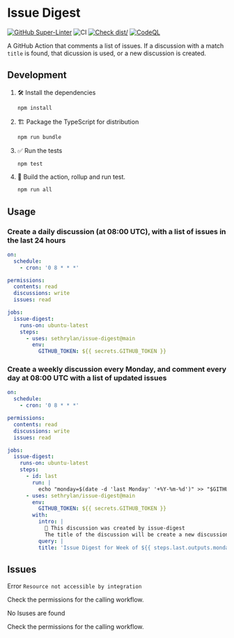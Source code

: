 # Issue Digest

[![GitHub Super-Linter](https://github.com/sethrylan/issue-digest-test/actions/workflows/linter.yml/badge.svg)](https://github.com/super-linter/super-linter)
![CI](https://github.com/sethrylan/issue-digest-test/actions/workflows/ci.yml/badge.svg)
[![Check dist/](https://github.com/sethrylan/issue-digest-test/actions/workflows/check-dist.yml/badge.svg)](https://github.com/sethrylan/issue-digest-test/actions/workflows/check-dist.yml)
[![CodeQL](https://github.com/sethrylan/issue-digest-test/actions/workflows/codeql-analysis.yml/badge.svg)](https://github.com/sethrylan/issue-digest-test/actions/workflows/codeql-analysis.yml)

A GitHub Action that comments a list of issues. If a discussion with a match
`title` is found, that dicussion is used, or a new discussion is created.

## Development

1. :hammer_and_wrench: Install the dependencies

   ```bash
   npm install
   ```

2. :building_construction: Package the TypeScript for distribution

   ```bash
   npm run bundle
   ```

3. :white_check_mark: Run the tests

   ```bash
   npm test
   ```

4. :rocket: Build the action, rollup and run test.

   ```bash
   npm run all
   ```

## Usage

### Create a daily discussion (at 08:00 UTC), with a list of issues in the last 24 hours

```yaml
on:
  schedule:
    - cron: '0 8 * * *'

permissions:
  contents: read
  discussions: write
  issues: read

jobs:
  issue-digest:
    runs-on: ubuntu-latest
    steps:
      - uses: sethrylan/issue-digest@main
        env:
          GITHUB_TOKEN: ${{ secrets.GITHUB_TOKEN }}
```

### Create a weekly discussion every Monday, and comment every day at 08:00 UTC with a list of updated issues

```yaml
on:
  schedule:
    - cron: '0 8 * * *'

permissions:
  contents: read
  discussions: write
  issues: read

jobs:
  issue-digest:
    runs-on: ubuntu-latest
    steps:
      - id: last
        run: |
          echo "monday=$(date -d 'last Monday' '+%Y-%m-%d')" >> "$GITHUB_OUTPUT"
      - uses: sethrylan/issue-digest@main
        env:
          GITHUB_TOKEN: ${{ secrets.GITHUB_TOKEN }}
        with:
          intro: |
            🤖 This discussion was created by issue-digest
            The title of the discussion will be create a new discussion each week, and every time the action runs a comment will be added with a list of issues changed in the last 24 hours.
          query: |
          title: 'Issue Digest for Week of ${{ steps.last.outputs.monday }}'
```

## Issues

Error `Resource not accessible by integration`

Check the permissions for the calling workflow.

No Isuses are found

Check the permissions for the calling workflow.
